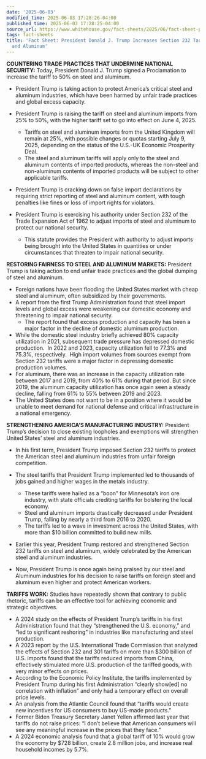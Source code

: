 ```yaml
---
date: '2025-06-03'
modified_time: 2025-06-03 17:28:26-04:00
published_time: 2025-06-03 17:28:25-04:00
source_url: https://www.whitehouse.gov/fact-sheets/2025/06/fact-sheet-president-donald-j-trump-increases-section-232-tariffs-on-steel-and-aluminum/
tags: fact-sheets
title: 'Fact Sheet: President Donald J. Trump Increases Section 232 Tariffs on Steel
  and Aluminum'
---
```

 
**COUNTERING TRADE PRACTICES THAT UNDERMINE NATIONAL SECURITY:** Today,
President Donald J. Trump signed a Proclamation to increase the tariff
to 50% on steel and aluminum.

-   President Trump is taking action to protect America’s critical steel
    and aluminum industries, which have been harmed by unfair trade
    practices and global excess capacity.
-   President Trump is raising the tariff on steel and aluminum imports
    from 25% to 50%, with the higher tariff set to go into effect on
    June 4, 2025.
    -   Tariffs on steel and aluminum imports from the United Kingdom
        will remain at 25%, with possible changes or quotas starting
        July 9, 2025, depending on the status of the U.S.-UK Economic
        Prosperity Deal.

    <!-- -->

    -   The steel and aluminum tariffs will apply only to the steel and
        aluminum contents of imported products, whereas the non-steel
        and non-aluminum contents of imported products will be subject
        to other applicable tariffs.
-   President Trump is cracking down on false import declarations by
    requiring strict reporting of steel and aluminum content, with tough
    penalties like fines or loss of import rights for violators.
-   President Trump is exercising his authority under Section 232 of the
    Trade Expansion Act of 1962 to adjust imports of steel and aluminum
    to protect our national security.
    -   This statute provides the President with authority to adjust
        imports being brought into the United States in quantities or
        under circumstances that threaten to impair national security.

**RESTORING FAIRNESS TO STEEL AND ALUMINUM MARKETS:** President Trump is
taking action to end unfair trade practices and the global dumping of
steel and aluminum.

-   Foreign nations have been flooding the United States market with
    cheap steel and aluminum, often subsidized by their governments.
-   A report from the first Trump Administration found that steel import
    levels and global excess were weakening our domestic economy and
    threatening to impair national security.
    -   The report found that excess production and capacity has been a
        major factor in the decline of domestic aluminum production.
-   While the domestic steel industry briefly achieved 80% capacity
    utilization in 2021, subsequent trade pressure has depressed
    domestic production.  In 2022 and 2023, capacity utilization fell to
    77.3% and 75.3%, respectively.  High import volumes from sources
    exempt from Section 232 tariffs were a major factor in depressing
    domestic production volumes. 
-   For aluminum, there was an increase in the capacity utilization rate
    between 2017 and 2019, from 40% to 61% during that period. But since
    2019, the aluminum capacity utilization has once again seen a steady
    decline, falling from 61% to 55% between 2019 and 2023.  
-   The United States does not want to be in a position where it would
    be unable to meet demand for national defense and critical
    infrastructure in a national emergency.

**STRENGTHENING AMERICA’S MANUFACTURING INDUSTRY:** President Trump’s
decision to close existing loopholes and exemptions will strengthen
United States’ steel and aluminum industries.

-   In his first term, President Trump imposed Section 232 tariffs to
    protect the American steel and aluminum industries from unfair
    foreign competition.
-   The steel tariffs that President Trump implemented led to thousands
    of jobs gained and higher wages in the metals industry.
    -   These tariffs were hailed as a “boon” for Minnesota’s iron ore
        industry, with state officials crediting tariffs for bolstering
        the local economy. 

    <!-- -->

    -   Steel and aluminum imports drastically decreased under President
        Trump, falling by nearly a third from 2016 to 2020.

    <!-- -->

    -   The tariffs led to a wave in investment across the United
        States, with more than $10 billion committed to build new mills.
-   Earlier this year, President Trump restored and strengthened Section
    232 tariffs on steel and aluminum, widely celebrated by the American
    steel and aluminum industries.
-   Now, President Trump is once again being praised by our steel and
    Aluminum industries for his decision to raise tariffs on foreign
    steel and aluminum even higher and protect American workers.

**TARIFFS WORK:** Studies have repeatedly shown that contrary to public
rhetoric, tariffs can be an effective tool for achieving economic and
strategic objectives.

-   A 2024 study on the effects of President Trump’s tariffs in his
    first Administration found that they “strengthened the U.S.
    economy,” and “led to significant reshoring” in industries like
    manufacturing and steel production.
-   A 2023 report by the U.S. International Trade Commission that
    analyzed the effects of Section 232 and 301 tariffs on more than
    $300 billion of U.S. imports found that the tariffs reduced imports
    from China, effectively stimulated more U.S. production of the
    tariffed goods, with very minor effects on prices.
-   According to the Economic Policy Institute, the tariffs implemented
    by President Trump during his first Administration “clearly
    show\[ed\] no correlation with inflation” and only had a temporary
    effect on overall price levels.
-   An analysis from the Atlantic Council found that “tariffs would
    create new incentives for US consumers to buy US-made products.”
-   Former Biden Treasury Secretary Janet Yellen affirmed last year that
    tariffs do not raise prices: “I don’t believe that American
    consumers will see any meaningful increase in the prices that they
    face.”
-   A 2024 economic analysis found that a global tariff of 10% would
    grow the economy by $728 billion, create 2.8 million jobs, and
    increase real household incomes by 5.7%.
